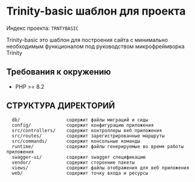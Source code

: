 # Trinity-basic шаблон для проекта
Индекс проекта: `TRNTYBASIC`

Trinity-basic это шаблон для построения сайта с минимально необходимым функционалом под руководством микрофреймворка Trinity

## Требования к окружению

* PHP >= 8.2

СТРУКТУРА ДИРЕКТОРИЙ
-------------------

      db/                 содержит файлы миграций и сиды
      config/             содержит конфигурацию приложения
      src/controllers/    содержит контроллеры веб приложения
      src/routes/         содержит зарегистрированные маршруты
      src/commands/       содержит консольные команды
      runtime/            содержит файлы генерируемые во время работы приложения
      swagger-ui/         содержит swagger спецификацию
      vendor/             содержит сторонние пакеты
      views/              содержит файлы отображения для веб приложения
      web/                содержит точку входа и ресурсы
      